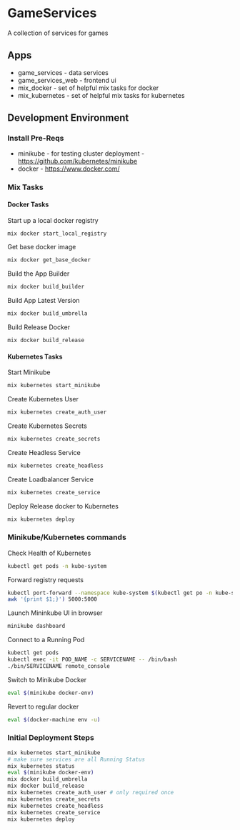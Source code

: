 # GameServices

A collection of services for games

## Apps

* game_services - data services
* game_services_web - frontend ui
* mix_docker - set of helpful mix tasks for docker
* mix_kubernetes - set of helpful mix tasks for kubernetes

## Development Environment

### Install Pre-Reqs

* minikube - for testing cluster deployment - https://github.com/kubernetes/minikube
* docker - https://www.docker.com/

### Mix Tasks

#### Docker Tasks

Start up a local docker registry

```bash
mix docker start_local_registry 
```

Get base docker image

```bash
mix docker get_base_docker
```

Build the App Builder

```bash
mix docker build_builder
```

Build App Latest Version

```bash
mix docker build_umbrella 
```

Build Release Docker

```bash
mix docker build_release
```

#### Kubernetes Tasks

Start Minikube

```bash
mix kubernetes start_minikube 
```

Create Kubernetes User

```bash
mix kubernetes create_auth_user
```

Create Kubernetes Secrets

```bash
mix kubernetes create_secrets 
```

Create Headless Service

```bash
mix kubernetes create_headless
```

Create Loadbalancer Service

```bash
mix kubernetes create_service
```

Deploy Release docker to Kubernetes

```bash
mix kubernetes deploy 
```

### Minikube/Kubernetes commands

Check Health of Kubernetes

```bash
kubectl get pods -n kube-system
```

Forward registry requests

```bash
kubectl port-forward --namespace kube-system $(kubectl get po -n kube-system | grep kube-registry-v0 | \
awk '{print $1;}') 5000:5000
```

Launch Mininkube UI in browser

```bash
minikube dashboard
```

Connect to a Running Pod

```bash
kubectl get pods
kubectl exec -it POD_NAME -c SERVICENAME -- /bin/bash
./bin/SERVICENAME remote_console
```

Switch to Minikube Docker

```bash
eval $(minikube docker-env)
```

Revert to regular docker

```bash
eval $(docker-machine env -u)
```

### Initial Deployment Steps

```bash
mix kubernetes start_minikube
# make sure services are all Running Status
mix kubernetes status
eval $(minikube docker-env)
mix docker build_umbrella
mix docker build_release
mix kubernetes create_auth_user # only required once
mix kubernetes create_secrets
mix kubernetes create_headless
mix kubernetes create_service
mix kubernetes deploy
```

